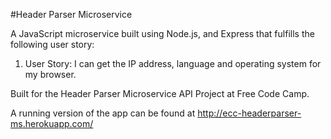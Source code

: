 #Header Parser Microservice

A JavaScript microservice built using Node.js, and Express that fulfills the following user story:

1. User Story: I can get the IP address, language and operating system for my browser.

Built for the Header Parser Microservice API Project at Free Code Camp.

A running version of the app can be found at http://ecc-headerparser-ms.herokuapp.com/
